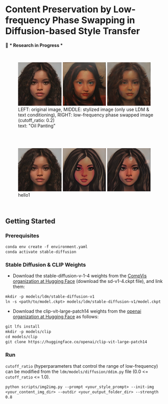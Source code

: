 # Content Preservation by Low-frequency Phase Swapping in Diffusion-based Style Transfer
🧠 **\* Research in Progress \***

<br/>
<figure>
    <a href="link"><img src="./asset/original.png" width="32%"></a>
    <a href="link"><img src="./asset/LDM_text_only(Oil_Panting).png" width="32%"></a>
    <a href="link"><img src="./asset/phase_swapping(Oil_Panting).png" width="32%"></a>
    <figcaption>
        LEFT: original image, MIDDLE: stylized image (only use LDM & text conditioning), RIGHT: low-frequency phase swapped image (cutoff_ratio: 0.2)<br/>
        text: "Oil Panting"
    </figcaption>
</figure>
<br/><br/>
<figure>
    <a href="link"><img src="./asset/original.png" width="32%"></a>
    <a href="link"><img src="./asset/LDM_text_only(Monochrome_Sketching).png" width="32%"></a>
    <a href="link"><img src="./asset/phase_swapping(Monochrome_Sketching).png" width="32%"></a>
    <figcaption>hello1</figcaption>
</figure>
<br/>


## Getting Started
### Prerequisites
```
conda env create -f environment.yaml
conda activate stable-diffusion
```

### Stable Diffusion & CLIP Weights
- Download the stable-diffusion-v-1-4 weights from the [CompVis organization at Hugging Face](https://huggingface.co/CompVis/stable-diffusion-v-1-4-original) (download the sd-v1-4.ckpt file), and link them:
```
mkdir -p models/ldm/stable-diffusion-v1
ln -s <path/to/model.ckpt> models/ldm/stable-diffusion-v1/model.ckpt 
```
- Download the clip-vit-large-patch14 weights from the [openai organization at Hugging Face](https://huggingface.co/openai/clip-vit-large-patch14) as follows:
```
git lfs install
mkdir -p models/clip
cd models/clip
git clone https://huggingface.co/openai/clip-vit-large-patch14
```

### Run
```cutoff_ratio``` (hyperparameters that control the range of low-frequency) can be modified from the ```ldm/models/diffusion/ddim.py``` file (0.0 <= ```cutoff_ratio``` <= 1.0).
```
python scripts/img2img.py --prompt <your_style_prompt> --init-img <your_content_img_dir> --outdir <your_output_folder_dir> --strength 0.8
```
